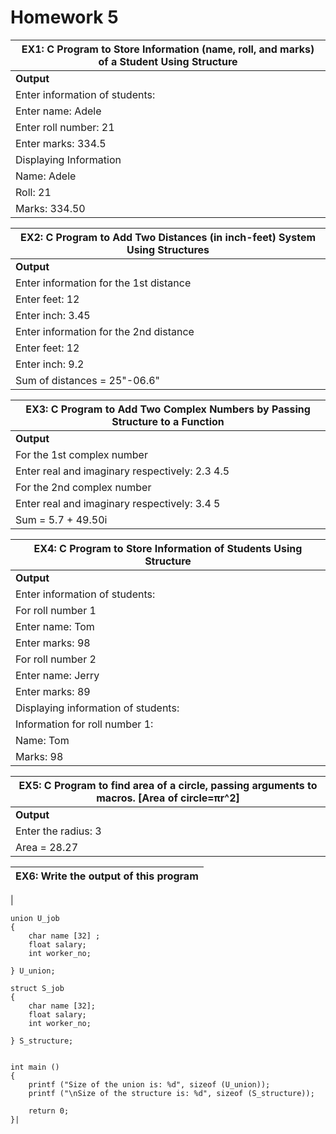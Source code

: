 # Homework 5

| **EX1: C Program to Store Information (name, roll, and marks) of a Student Using Structure** |
|---------------------------------------------------------------------------------------------|
| **Output** |
| Enter information of students: |
| Enter name: Adele |
| Enter roll number: 21 |
| Enter marks: 334.5 |
| Displaying Information |
| Name: Adele |
| Roll: 21 |
| Marks: 334.50 |

| **EX2: C Program to Add Two Distances (in inch-feet) System Using Structures** |
|------------------------------------------------------------------------------|
| **Output** |
| Enter information for the 1st distance |
| Enter feet: 12 |
| Enter inch: 3.45 |
| Enter information for the 2nd distance |
| Enter feet: 12 |
| Enter inch: 9.2 |
| Sum of distances = 25"-06.6" |

| **EX3: C Program to Add Two Complex Numbers by Passing Structure to a Function** |
|-------------------------------------------------------------------------------|
| **Output** |
| For the 1st complex number |
| Enter real and imaginary respectively: 2.3 4.5 |
| For the 2nd complex number |
| Enter real and imaginary respectively: 3.4 5 |
| Sum = 5.7 + 49.50i |

| **EX4: C Program to Store Information of Students Using Structure** |
|------------------------------------------------------------------|
| **Output** |
| Enter information of students: |
| For roll number 1 |
| Enter name: Tom |
| Enter marks: 98 |
| For roll number 2 |
| Enter name: Jerry |
| Enter marks: 89 |
| Displaying information of students: |
| Information for roll number 1: |
| Name: Tom |
| Marks: 98 |

| **EX5: C Program to find area of a circle, passing arguments to macros. [Area of circle=πr^2]** |
|---------------------------------------------------------------------------------------------|
| **Output** |
| Enter the radius: 3 |
| Area = 28.27 |

| **EX6: Write the output of this program** |
|------------------------------------------|
|
    
    
    union U_job
    {
        char name [32] ;
        float salary;
        int worker_no;
    
    } U_union;
    
    struct S_job
    {
        char name [32];
        float salary;
        int worker_no;
    
    } S_structure;
    
    
    int main ()
    {
        printf ("Size of the union is: %d", sizeof (U_union));
        printf ("\nSize of the structure is: %d", sizeof (S_structure));
    
        return 0;
    }|
